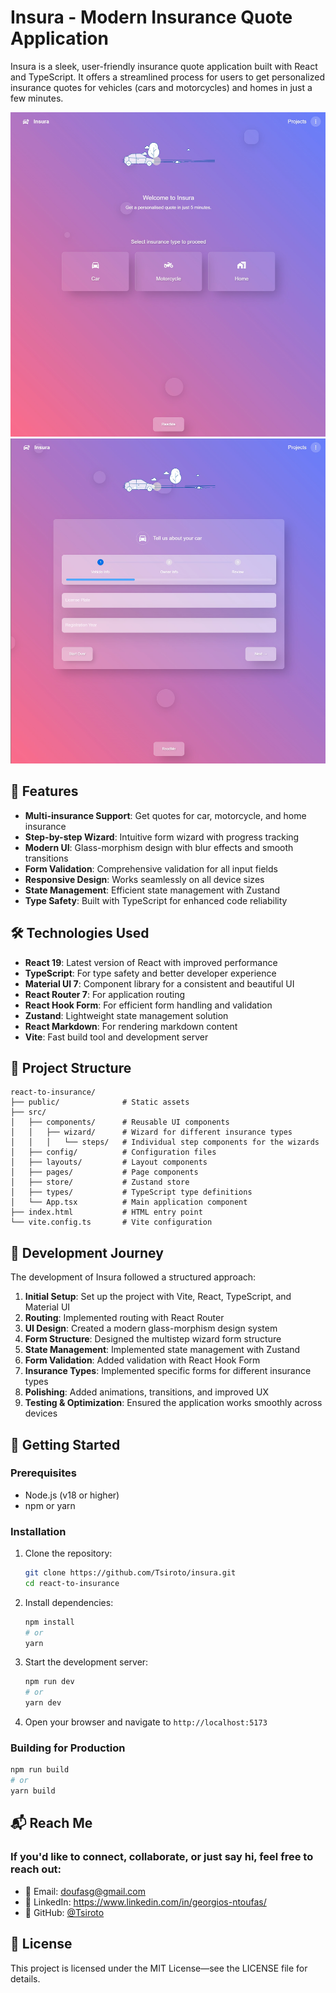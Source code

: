 # Insura - Modern Insurance Quote Application

Insura is a sleek, user-friendly insurance quote application built with React and TypeScript. It offers a streamlined process for users to get personalized insurance quotes for vehicles (cars and motorcycles) and homes in just a few minutes.

![Screenshot 1](./public/preview-1.jpg)
![Screenshot 2](./public/preview-2.jpg)

## 🌟 Features

- **Multi-insurance Support**: Get quotes for car, motorcycle, and home insurance
- **Step-by-step Wizard**: Intuitive form wizard with progress tracking
- **Modern UI**: Glass-morphism design with blur effects and smooth transitions
- **Form Validation**: Comprehensive validation for all input fields
- **Responsive Design**: Works seamlessly on all device sizes
- **State Management**: Efficient state management with Zustand
- **Type Safety**: Built with TypeScript for enhanced code reliability

## 🛠️ Technologies Used

- **React 19**: Latest version of React with improved performance
- **TypeScript**: For type safety and better developer experience
- **Material UI 7**: Component library for a consistent and beautiful UI
- **React Router 7**: For application routing
- **React Hook Form**: For efficient form handling and validation
- **Zustand**: Lightweight state management solution
- **React Markdown**: For rendering markdown content
- **Vite**: Fast build tool and development server

## 📂 Project Structure

```
react-to-insurance/
├── public/              # Static assets
├── src/
│   ├── components/      # Reusable UI components
│   │   ├── wizard/      # Wizard for different insurance types
│   │   │   └── steps/   # Individual step components for the wizards
│   ├── config/          # Configuration files
│   ├── layouts/         # Layout components
│   ├── pages/           # Page components
│   ├── store/           # Zustand store
│   ├── types/           # TypeScript type definitions
│   └── App.tsx          # Main application component
├── index.html           # HTML entry point
└── vite.config.ts       # Vite configuration
```

## 🚀 Development Journey

The development of Insura followed a structured approach:

1. **Initial Setup**: Set up the project with Vite, React, TypeScript, and Material UI
2. **Routing**: Implemented routing with React Router
3. **UI Design**: Created a modern glass-morphism design system
4. **Form Structure**: Designed the multistep wizard form structure
5. **State Management**: Implemented state management with Zustand
6. **Form Validation**: Added validation with React Hook Form
7. **Insurance Types**: Implemented specific forms for different insurance types
8. **Polishing**: Added animations, transitions, and improved UX
9. **Testing & Optimization**: Ensured the application works smoothly across devices

## 🏁 Getting Started

### Prerequisites

- Node.js (v18 or higher)
- npm or yarn

### Installation

1. Clone the repository:
   ```bash
   git clone https://github.com/Tsiroto/insura.git
   cd react-to-insurance
   ```

2. Install dependencies:
   ```bash
   npm install
   # or
   yarn
   ```

3. Start the development server:
   ```bash
   npm run dev
   # or
   yarn dev
   ```

4. Open your browser and navigate to `http://localhost:5173`

### Building for Production

```bash
npm run build
# or
yarn build
```

## 📬 Reach Me

### If you'd like to connect, collaborate, or just say hi, feel free to reach out:

- 📧 Email: doufasg@gmail.com
- 💼 LinkedIn: https://www.linkedin.com/in/georgios-ntoufas/
- 🐙 GitHub: [@Tsiroto](https://github.com/Tsiroto)

## 📄 License

This project is licensed under the MIT License—see the LICENSE file for details.